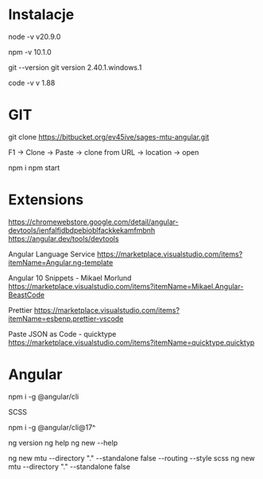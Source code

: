 # Instalacje

node -v
v20.9.0

npm -v
10.1.0

git --version
git version 2.40.1.windows.1

code -v
v 1.88

# GIT

git clone https://bitbucket.org/ev45ive/sages-mtu-angular.git

F1 -> Clone -> Paste -> clone from URL -> location -> open

npm i
npm start

# Extensions

https://chromewebstore.google.com/detail/angular-devtools/ienfalfjdbdpebioblfackkekamfmbnh
https://angular.dev/tools/devtools

Angular Language Service
https://marketplace.visualstudio.com/items?itemName=Angular.ng-template

Angular 10 Snippets - Mikael Morlund
https://marketplace.visualstudio.com/items?itemName=Mikael.Angular-BeastCode

Prettier
https://marketplace.visualstudio.com/items?itemName=esbenp.prettier-vscode

Paste JSON as Code - quicktype
https://marketplace.visualstudio.com/items?itemName=quicktype.quicktyp

# Angular

npm i -g @angular/cli

SCSS

npm i -g @angular/cli@17^

ng version
ng help
ng new --help

ng new mtu --directory "." --standalone false --routing --style scss
ng new mtu --directory "." --standalone false

